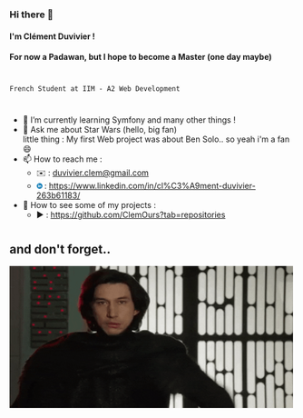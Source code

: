 
### Hi there :wave:
#### I'm Clément Duvivier !
#### For now a Padawan, but I hope to become a Master (one day maybe)
#
### 
    French Student at IIM - A2 Web Development

#
- 🌱 I’m currently learning Symfony and many other things !
- 💬 Ask me about Star Wars (hello, big fan)    
little thing : My first Web project was about Ben Solo.. so yeah i'm a fan :smile:
- 📫 How to reach me : 
    - :envelope: : duvivier.clem@gmail.com
    - <img src="img/linkedIn-logo.png" alt="My Project GIF" width="10" height="10"> : https://www.linkedin.com/in/cl%C3%A9ment-duvivier-263b61183/
- :eyes: How to see some of my projects : 
    - :arrow_forward: : https://github.com/ClemOurs?tab=repositories
#
## and don't forget..

<img src="img/kylo-approves.gif" alt="My Project GIF" width="500" height="250">